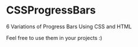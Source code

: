 # CSSProgressBars
6 Variations of Progress Bars Using CSS and HTML

Feel free to use them in your projects :)

